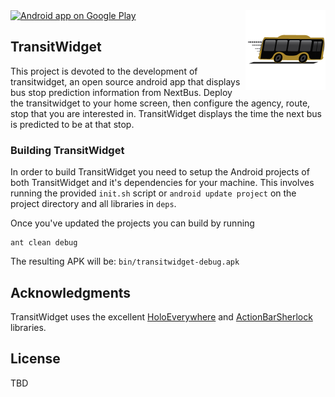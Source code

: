<img src="https://github.com/justjohn/transitwidget/raw/master/artwork/transit.png" align="right" width="128" height="128" />
<a href="http://play.google.com/store/apps/details?id=com.transitwidget">
  <img alt="Android app on Google Play"
       src="http://developer.android.com/images/brand/en_generic_rgb_wo_45.png" />
</a>

## TransitWidget

This project is devoted to the development of transitwidget, an open source android
app that displays bus stop prediction information from NextBus. Deploy the transitwidget 
to your home screen, then configure the agency, route, stop that you are interested in. 
TransitWidget displays the time the next bus is predicted to be at that stop.

### Building TransitWidget

In order to build TransitWidget you need to setup the Android projects of both 
TransitWidget and it's dependencies for your machine. This involves running the provided
`init.sh` script or `android update project` on the project directory and all libraries
in `deps`.

Once you've updated the projects you can build by running

    ant clean debug

The resulting APK will be: `bin/transitwidget-debug.apk`

## Acknowledgments

TransitWidget uses the excellent [HoloEverywhere](https://github.com/ChristopheVersieux/HoloEverywhere) and [ActionBarSherlock](http://actionbarsherlock.com/) libraries.

## License

TBD